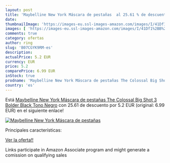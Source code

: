 ```yaml
---
layout: post
title: 'Maybelline New York Máscara de pestañas  al 25.61 % de descuento'
date: 
thumbnailImage: 'https://images-eu.ssl-images-amazon.com/images/I/41Df1%2BB%2B88L._SL200_.jpg'
images: [ 'https://images-eu.ssl-images-amazon.com/images/I/41Df1%2BB%2B88L._SL200_.jpg' ]
comments: true
category: ofertas
author: ring
slug: 'B07CGYK9RM-es'
description:
actualPrice: 5.2 EUR
currency: EUR
price: 5.2
comparePrice: 6.99 EUR
inStock: true
prodname: 'Maybelline New York Máscara de pestañas The Colossal Big Shot 3 Bolder Black  Tono Negro'
country: 'es'
---
```


Está [Maybelline New York Máscara de pestañas The Colossal Big Shot 3 Bolder Black  Tono Negro](https://www.amazon.es/dp/B07CGYK9RM/?tag=tolees-21) con 25.61 de descuento por 5.2 EUR (original: 6.99 EUR) en el siguiente enlace!

[![Maybelline New York Máscara de pestañas ](https://images-eu.ssl-images-amazon.com/images/I/41Df1%2BB%2B88L._SL200_.jpg)](https://www.amazon.es/dp/B07CGYK9RM/?tag=tolees-21)

Principales características:


[Ver la oferta!!](https://www.amazon.es/dp/B07CGYK9RM/?tag=tolees-21)

Links participate in Amazon Associate program and might generate a comission on qualifying sales



